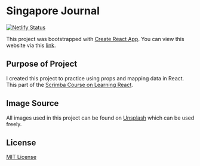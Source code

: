 # Singapore Journal

[![Netlify Status](https://api.netlify.com/api/v1/badges/9caf7d00-583d-4aaa-9b52-4a50adfe355c/deploy-status)](https://app.netlify.com/sites/singapore-journal/deploys)

This project was bootstrapped with [Create React App](https://github.com/facebook/create-react-app). You can view this website via this [link](https://singapore-journal.netlify.app/).

## Purpose of Project

I created this project to practice using props and mapping data in React. This part of the [Scrimba Course on Learning React](https://scrimba.com/learn/learnreact).

## Image Source

All images used in this project can be found on [Unsplash](https://unsplash.com/) which can be used freely.

## License

[MIT License](https://github.com/Lmao5/singapore-journal/blob/main/LICENSE)
